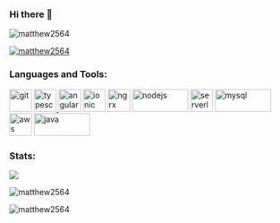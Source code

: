 ### Hi there 👋

<!--
**matthew2564/matthew2564** is a ✨ _special_ ✨ repository because its `README.md` (this file) appears on your GitHub profile.

Here are some ideas to get you started:

- 🔭 I’m currently working on ...
- 🌱 I’m currently learning ...
- 👯 I’m looking to collaborate on ...
- 🤔 I’m looking for help with ...
- 💬 Ask me about ...
- 📫 How to reach me: ...
- 😄 Pronouns: ...
- ⚡ Fun fact: ...
-->
<p align="left"> <img src="https://komarev.com/ghpvc/?username=matthew2564&label=Profile%20views&color=0e75b6&style=flat" alt="matthew2564" /> </p>

<p align="left"> <a href="https://github.com/ryo-ma/github-profile-trophy"><img src="https://github-profile-trophy.vercel.app/?username=matthew2564&theme=discord&no-frame=true&no-bg=true&column=3&margin-w=15&margin-h=15" alt="matthew2564" /></a> </p>

<h3 align="left">Languages and Tools:</h3>

<img src="https://www.vectorlogo.zone/logos/git-scm/git-scm-icon.svg" alt="git" width="40" height="40" title="Git" /> </a> <a href="https://git-scm.com/" target="_blank" rel="noreferrer">
<img src="https://www.vectorlogo.zone/logos/typescriptlang/typescriptlang-icon.svg" alt="typescript" width="40" height="40" title="TypeScript" /> </a> <a target="_blank" rel="noreferrer">
<img src="https://www.vectorlogo.zone/logos/angular/angular-icon.svg" alt="angular" width="40" height="40" title="Angular"/> </a> <a target="_blank" rel="noreferrer">
<img src="https://www.vectorlogo.zone/logos/ionicframework/ionicframework-icon.svg" alt="ionic" width="40" height="40" title="Ionic"/> </a> <a target="_blank" rel="noreferrer">
<img src="https://github.com/uiwjs/file-icons/blob/master/icon/ngrx-actions.svg" alt="ngrx" width="40" height="40" title="NgRx"/> </a> <a target="_blank" rel="noreferrer">
<img src="https://www.vectorlogo.zone/logos/nodejs/nodejs-horizontal.svg" alt="nodejs" width="100" height="40" title="NodeJS"/> </a> <a target="_blank" rel="noreferrer">
<img src="https://www.vectorlogo.zone/logos/serverless/serverless-icon.svg" alt="serverless" width="40" height="40" title="Serverless"/> </a> <a target="_blank" rel="noreferrer">
<img src="https://www.vectorlogo.zone/logos/mysql/mysql-horizontal.svg" alt="mysql" width="100" height="40" title="MySQL"/> </a> <a target="_blank" rel="noreferrer">
<img src="https://www.vectorlogo.zone/logos/amazon_aws/amazon_aws-icon.svg" alt="aws" width="40" height="40" title="AWS"/> </a> <a target="_blank" rel="noreferrer">
<img src="https://www.vectorlogo.zone/logos/java/java-horizontal.svg" alt="java" width="100" height="40" title="Java"/> </a> <a  target="_blank" rel="noreferrer">

<h3 align="left">Stats:</h3>
<p><img align="center" src="https://github-readme-stats.vercel.app/api?username=matthew2564&show_icons=true&theme=radical" /></p>
<p><img align="center" src="https://github-readme-stats.vercel.app/api/top-langs?username=matthew2564&show_icons=true&theme=dark&locale=en&layout=compact" alt="matthew2564" /></p>
<p><img align="center" src="https://github-readme-streak-stats.herokuapp.com/?user=matthew2564&theme=dark" alt="matthew2564" /></p>

